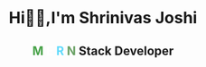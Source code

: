 <br clear="both">

<h1 align="center">Hi👋🏼,I'm Shrinivas Joshi</h1>
<h2 align="center">
  <span style="color: #47A248;">M</span> <!-- MongoDB Green -->
  <span style="color: #FFFFFF;">E</span> <!-- Express White -->
  <span style="color: #61DAFB;">R</span> <!-- React Blue -->
  <span style="color: #68A063;">N</span> <!-- Node.js Green -->
  Stack Developer
</h2>
